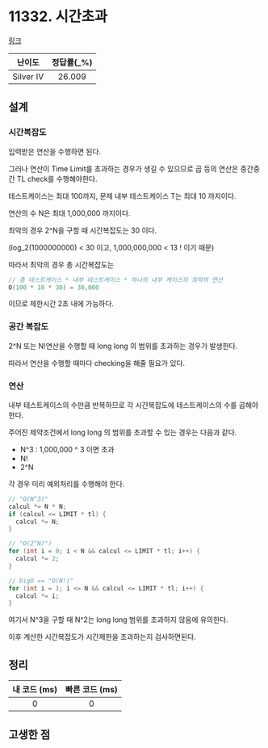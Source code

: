 # 11332. 시간초과

[링크](https://www.acmicpc.net/problem/11332)

|  난이도   | 정답률(\_%) |
| :-------: | :---------: |
| Silver IV |   26.009    |

## 설계

### 시간복잡도

입력받은 연산을 수행하면 된다.

그러나 연산이 Time Limit를 초과하는 경우가 생길 수 있으므로 곱 등의 연산은 중간중간 TL check를 수행해야한다.

테스트케이스는 최대 100까지, 문제 내부 테스트케이스 T는 최대 10 까지이다.

연산의 수 N은 최대 1,000,000 까지이다.

최악의 경우 2^N을 구할 때 시간복잡도는 30 이다.

(log_2(1000000000) < 30 이고, 1,000,000,000 < 13 ! 이기 때문)

따라서 최악의 경우 총 시간복잡도는

```cpp
// 총 테스트케이스 * 내부 테스트케이스 * 하나의 내부 케이스의 최악의 연산
O(100 * 10 * 30) = 30,000
```

이므로 제한시간 2초 내에 가능하다.

### 공간 복잡도

2^N 또는 N!연산을 수행할 때 long long 의 범위를 초과하는 경우가 발생한다.

따라서 연산을 수행할 때마다 checking을 해줄 필요가 있다.

### 연산

내부 테스트케이스의 수만큼 반복하므로 각 시간복잡도에 테스트케이스의 수를 곱해야한다.

주어진 제약조건에서 long long 의 범위를 초과할 수 있는 경우는 다음과 같다.

- N^3 : 1,000,000 ^ 3 이면 초과
- N!
- 2^N

각 경우 미리 예외처리를 수행해야 한다.

```cpp
// "O(N^3)"
calcul *= N * N;
if (calcul <= LIMIT * tl) {
  calcul *= N;
}

// "O(2^N)")
for (int i = 0; i < N && calcul <= LIMIT * tl; i++) {
  calcul *= 2;
}

// bigO == "O(N!)"
for (int i = 1; i <= N && calcul <= LIMIT * tl; i++) {
  calcul *= i;
}
```

여기서 N^3을 구할 때 N^2는 long long 범위를 초과하지 않음에 유의한다.

이후 계산한 시간복잡도가 시간제한을 초과하는지 검사하면된다.

## 정리

| 내 코드 (ms) | 빠른 코드 (ms) |
| :----------: | :------------: |
|      0       |       0        |

## 고생한 점
